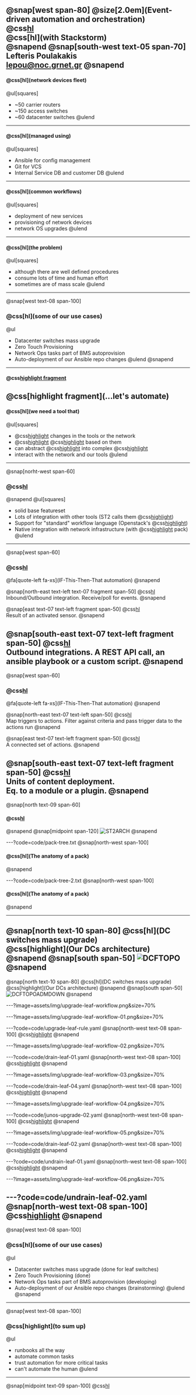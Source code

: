 @snap[west span-80]
@size[2.0em](Event-driven automation and orchestration)  
@css[hl](@GRNET)  
@css[hl](with Stackstorm)  
@snapend
@snap[south-west text-05 span-70]
Lefteris Poulakakis  
lepou@noc.grnet.gr
@snapend
---
#### @css[hl](network devices fleet)
@ul[squares]
 - ~50 carrier routers
 - ~150 access switches
 - ~60 datacenter switches
@ulend
---
#### @css[hl](managed using)
@ul[squares]
 - Ansible for config management
 - Git for VCS
 - Internal Service DB and customer DB
@ulend
---
#### @css[hl](common workflows)
@ul[squares]
 - deployment of new services
 - provisioning of network devices
 - network OS upgrades
@ulend 
---
#### @css[hl](the problem)
@ul[squares]
 - although there are well defined procedures
 - consume lots of time and human effort
 - sometimes are of mass scale 
@ulend
---
@snap[west text-08 span-100]
### @css[hl](some of our use cases)
@ul
- Datacenter switches mass upgrade
- Zero Touch Provisioning
- Network Ops tasks part of BMS autoprovision
- Auto-deployment of our Ansible repo changes
@ulend
@snapend
---
#### @css[highlight fragment](So...)  
@css[highlight fragment](...let's automate)  
---
#### @css[hl](we need a tool that)
@ul[squares]
 - @css[highlight](senses) changes in the tools or the network
 - @css[highlight](trigger) @css[highlight](actions) based on them
 - can abstract @css[highlight](actions) into complex @css[highlight](workflows)
 - interact with the network and our tools
@ulend
---
@snap[norht-west span-60]
### @css[hl](Stackstorm)
@snapend
@ul[squares]
- solid base featureset
- Lots of integration with other tools  (ST2 calls them @css[highlight](packs))
- Support for "standard" workflow language (Openstack's @css[highlight](Mistral))
- Native integration with network infrastructure (with @css[highlight](NAPALM) pack)
@ulend
---
@snap[west span-60]
### @css[hl](Stackstorm)
@fa[quote-left fa-xs](IF-This-Then-That automation)
@snapend

@snap[north-east text-left text-07 fragment span-50]
@css[hl](Sensors)  
Inbound/Outbound integration. Receive/poll for events.
@snapend

@snap[east text-07 text-left fragment span-50]
@css[hl](Triggers)  
Result of an activated sensor.
@snapend

@snap[south-east text-07 text-left fragment span-50]
@css[hl](Actions)  
Outbound integrations. A REST API call, an ansible playbook or a custom script.
@snapend
---
@snap[west span-60]
### @css[hl](Stackstorm)
@fa[quote-left fa-xs](IF-This-Then-That automation)
@snapend

@snap[north-east text-07 text-left span-50]
@css[hl](Rules)  
Map triggers to actions. Filter against criteria and pass trigger data to the actions run
@snapend

@snap[east text-07 text-left fragment span-50]
@css[hl](Workflows)  
A connected set of actions. 
@snapend

@snap[south-east text-07 text-left fragment span-50]
@css[hl](Packs)  
Units of content deployment.  
Eq. to a module or a plugin.
@snapend
---
@snap[north text-09 span-60]
#### @css[hl](Architecture)
@snapend
@snap[midpoint span-120]
![ST2ARCH](assets/img/st2_architecture_diagram.jpg)
@snapend

---?code=code/pack-tree.txt
@snap[north-west  span-100]
#### @css[hl](The anatomy of a pack)  
@snapend

---?code=code/pack-tree-2.txt
@snap[north-west  span-100]
#### @css[hl](The anatomy of a pack)  
@snapend

---
@snap[north text-10 span-80]
@css[hl](DC switches mass upgrade)  
@css[highlight](Our DCs architecture)
@snapend
@snap[south span-50]
![DCFTOPO](assets/img/simple_dcf_mclag.png)
@snapend
---
@snap[north text-10 span-80]
@css[hl](DC switches mass upgrade)  
@css[highlight](Our DCs architecture)
@snapend
@snap[south span-50]
![DCFTOPOADMDOWN](assets/img/simple_dcf_mclag_adm_down.png)
@snapend

---?image=assets/img/upgrade-leaf-workflow.png&size=70%

---?image=assets/img/upgrade-leaf-workflow-01.png&size=70%

---?code=code/upgrade-leaf-rule.yaml
@snap[north-west text-08 span-100]
@css[highlight](rules/upgrade-leaf.yaml)
@snapend

---?image=assets/img/upgrade-leaf-workflow-02.png&size=70%

---?code=code/drain-leaf-01.yaml
@snap[north-west text-08 span-100]
@css[highlight](actions/workflows/upgrade-leaf.yaml)
@snapend

---?image=assets/img/upgrade-leaf-workflow-03.png&size=70%

---?code=code/drain-leaf-04.yaml
@snap[north-west text-08 span-100]
@css[highlight](actions/workflows/drain-leaf.yaml)
@snapend

---?image=assets/img/upgrade-leaf-workflow-04.png&size=70%

---?code=code/junos-upgrade-02.yaml
@snap[north-west text-08 span-100]
@css[highlight](actions/workflows/junos-upgrade.yaml)
@snapend

---?image=assets/img/upgrade-leaf-workflow-05.png&size=70%

---?code=code/drain-leaf-02.yaml
@snap[north-west text-08 span-100]
@css[highlight](actions/workflows/undrain-leaf.yaml)
@snapend

---?code=code/undrain-leaf-01.yaml
@snap[north-west text-08 span-100]
@css[highlight](actions/workflows/undrain-leaf.yaml)
@snapend

---?image=assets/img/upgrade-leaf-workflow-06.png&size=70%

---?code=code/undrain-leaf-02.yaml
@snap[north-west text-08 span-100]
@css[highlight](actions/workflows/undrain-leaf.yaml)
@snapend
---
@snap[west text-08 span-100]
### @css[hl](some of our use cases)
@ul[](false)
- Datacenter switches mass upgrade (done for leaf switches)
- Zero Touch Provisioning (done)
- Network Ops tasks part of BMS autoprovision (developing)
- Auto-deployment of our Ansible repo changes (brainstorming)
@ulend
@snapend
---
@snap[west text-08 span-100]
### @css[highlight](to sum up)
@ul
- runbooks all the way
- automate common tasks
- trust automation for more critical tasks
- can't automate the human
@ulend
---
@snap[midpoint text-09 span-100]
@css[hl](Questions?)
